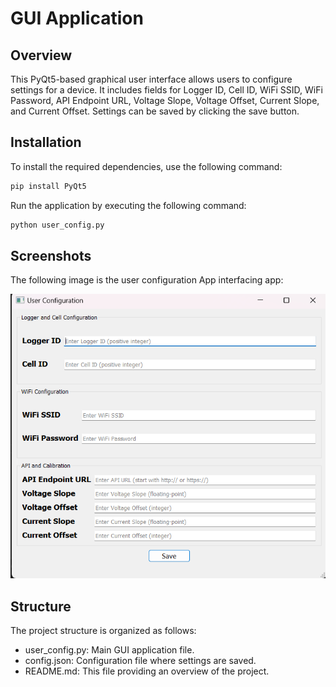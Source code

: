 # GUI Application

## Overview

This PyQt5-based graphical user interface allows users to configure settings for a device. It includes fields for Logger ID, Cell ID, WiFi SSID, WiFi Password, API Endpoint URL, Voltage Slope, Voltage Offset, Current Slope, and Current Offset. Settings can be saved by clicking the save button.

## Installation

To install the required dependencies, use the following command:

```bash
pip install PyQt5
```

Run the application by executing the following command:

```bash
python user_config.py
```

## Screenshots

The following image is the user configuration App interfacing app:

![User Configuration diagram](../images/user_config_GUI.png)

## Structure

The project structure is organized as follows:

- user_config.py: Main GUI application file.
- config.json: Configuration file where settings are saved.
- README.md: This file providing an overview of the project.
